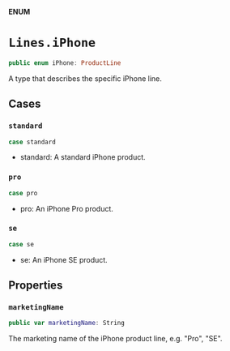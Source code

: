 **ENUM**

# `Lines.iPhone`

```swift
public enum iPhone: ProductLine
```

A type that describes the specific iPhone line.

## Cases
### `standard`

```swift
case standard
```

- standard: A standard iPhone product.

### `pro`

```swift
case pro
```

- pro: An iPhone Pro product.

### `se`

```swift
case se
```

- se: An iPhone SE product.

## Properties
### `marketingName`

```swift
public var marketingName: String
```

The marketing name of the iPhone product line, e.g. "Pro", "SE".
